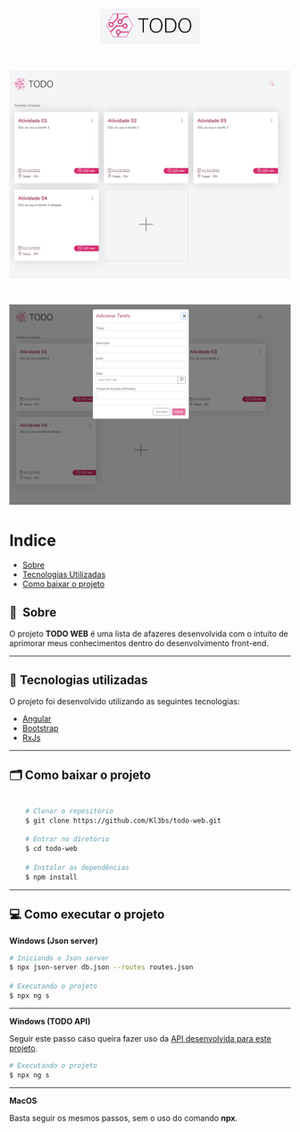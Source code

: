 <h1 align="center">
    <img src="src/assets/images/logo_alt.png">
</h1>

<h1>
    <img src="src/assets/images/img1.png">
</h1>

<h1>
    <img src="src/assets/images/img2.png">
</h1>

# Indice

- [Sobre](#-sobre)
- [Tecnologias Utilizadas](#-tecnologias-utilizadas)
- [Como baixar o projeto](#-como-baixar-o-projeto)

## 🔖&nbsp; Sobre

O projeto **TODO WEB** é uma lista de afazeres desenvolvida com o intuito de aprimorar meus conhecimentos dentro do desenvolvimento front-end.

---

## 🚀 Tecnologias utilizadas

O projeto foi desenvolvido utilizando as seguintes tecnologias:

- [Angular](https://angular.io)
- [Bootstrap](https://getbootstrap.com/)
- [RxJs](https://rxjs.dev/)

---

## 🗂 Como baixar o projeto

```bash

    # Clonar o repositório
    $ git clone https://github.com/Kl3bs/todo-web.git

    # Entrar no diretório
    $ cd todo-web

    # Instalar as dependências
    $ npm install

```

---

## 💻 Como executar o projeto

**Windows (Json server)**

```bash
# Iniciando o Json server
$ npx json-server db.json --routes routes.json

# Executando o projeto
$ npx ng s
```

---

**Windows (TODO API)**

Seguir este passo caso queira fazer uso da [API desenvolvida para este projeto](https://github.com/Kl3bs/todo-api).

```bash
# Executando o projeto
$ npx ng s
```

---

**MacOS**

Basta seguir os mesmos passos, sem o uso do comando **npx**.
